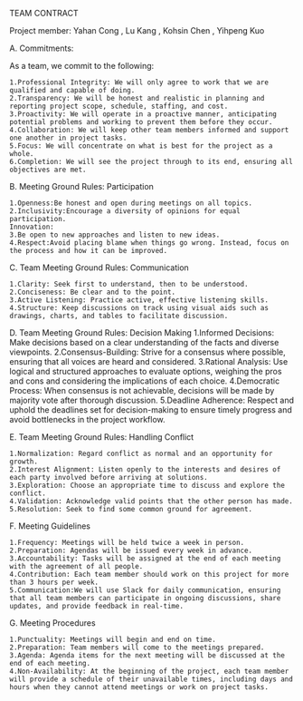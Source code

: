 TEAM CONTRACT

Project member: Yahan Cong , Lu Kang , Kohsin Chen , Yihpeng Kuo

A. Commitments: 

As a team, we commit to the following:

    1.Professional Integrity: We will only agree to work that we are qualified and capable of doing.
    2.Transparency: We will be honest and realistic in planning and reporting project scope, schedule, staffing, and cost.
    3.Proactivity: We will operate in a proactive manner, anticipating potential problems and working to prevent them before they occur.
    4.Collaboration: We will keep other team members informed and support one another in project tasks.
    5.Focus: We will concentrate on what is best for the project as a whole.
    6.Completion: We will see the project through to its end, ensuring all objectives are met.

B. Meeting Ground Rules: Participation

    1.Openness:Be honest and open during meetings on all topics.
    2.Inclusivity:Encourage a diversity of opinions for equal participation.
    Innovation:
    3.Be open to new approaches and listen to new ideas.
    4.Respect:Avoid placing blame when things go wrong. Instead, focus on the process and how it can be improved.

C. Team Meeting Ground Rules: Communication

    1.Clarity: Seek first to understand, then to be understood.
    2.Conciseness: Be clear and to the point.
    3.Active Listening: Practice active, effective listening skills.
    4.Structure: Keep discussions on track using visual aids such as drawings, charts, and tables to facilitate discussion.

D. Team Meeting Ground Rules: Decision Making
    1.Informed Decisions: Make decisions based on a clear understanding of the facts and diverse viewpoints.
    2.Consensus-Building: Strive for a consensus where possible, ensuring that all voices are heard and considered.
    3.Rational Analysis: Use logical and structured approaches to evaluate options, weighing the pros and cons and considering the implications of each choice.
    4.Democratic Process: When consensus is not achievable, decisions will be made by majority vote after thorough discussion.
    5.Deadline Adherence: Respect and uphold the deadlines set for decision-making to ensure timely progress and avoid bottlenecks in the project workflow.
    
E. Team Meeting Ground Rules: Handling Conflict

    1.Normalization: Regard conflict as normal and an opportunity for growth.
    2.Interest Alignment: Listen openly to the interests and desires of each party involved before arriving at solutions.
    3.Exploration: Choose an appropriate time to discuss and explore the conflict.
    4.Validation: Acknowledge valid points that the other person has made.
    5.Resolution: Seek to find some common ground for agreement.

F. Meeting Guidelines

    1.Frequency: Meetings will be held twice a week in person.
    2.Preparation: Agendas will be issued every week in advance.
    3.Accountability: Tasks will be assigned at the end of each meeting with the agreement of all people.
    4.Contribution: Each team member should work on this project for more than 3 hours per week.
    5.Communication:We will use Slack for daily communication, ensuring that all team members can participate in ongoing discussions, share updates, and provide feedback in real-time.

G. Meeting Procedures

    1.Punctuality: Meetings will begin and end on time.
    2.Preparation: Team members will come to the meetings prepared.
    3.Agenda: Agenda items for the next meeting will be discussed at the end of each meeting.
    4.Non-Availability: At the beginning of the project, each team member will provide a schedule of their unavailable times, including days and hours when they cannot attend meetings or work on project tasks.